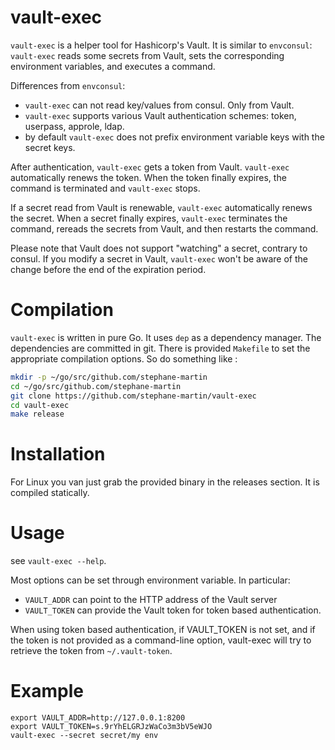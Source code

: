 # vault-exec

`vault-exec` is a helper tool for Hashicorp's Vault. It is similar to `envconsul`: `vault-exec`
reads some secrets from Vault, sets the corresponding environment variables, and executes
a command.

Differences from `envconsul`:

- `vault-exec` can not read key/values from consul. Only from Vault.
- `vault-exec` supports various Vault authentication schemes: token, userpass, approle, ldap.
- by default `vault-exec` does not prefix environment variable keys with the secret keys.

After authentication, `vault-exec` gets a token from Vault. `vault-exec` automatically renews
the token. When the token finally expires, the command is terminated and `vault-exec` stops.

If a secret read from Vault is renewable, `vault-exec` automatically renews the secret. When
a secret finally expires, `vault-exec` terminates the command, rereads the secrets from Vault,
and then restarts the command.

Please note that Vault does not support "watching" a secret, contrary to consul. If you
modify a secret in Vault, `vault-exec` won't be aware of the change before the end of the
expiration period.

# Compilation

`vault-exec` is written in pure Go. It uses `dep` as a dependency manager. The dependencies
are committed in git. There is provided `Makefile` to set the appropriate compilation options.
So do something like :

```bash
mkdir -p ~/go/src/github.com/stephane-martin
cd ~/go/src/github.com/stephane-martin
git clone https://github.com/stephane-martin/vault-exec
cd vault-exec
make release
```

# Installation

For Linux you van just grab the provided binary in the releases section. It is
compiled statically.

# Usage

see `vault-exec --help`.

Most options can be set through environment variable. In particular:
- `VAULT_ADDR` can point to the HTTP address of the Vault server
- `VAULT_TOKEN` can provide the Vault token for token based authentication.

When using token based authentication, if VAULT_TOKEN is not set, and if the token
is not provided as a command-line option, vault-exec will try to retrieve the token
from `~/.vault-token`.

# Example

```
export VAULT_ADDR=http://127.0.0.1:8200
export VAULT_TOKEN=s.9rYhELGRJzWaCo3m3bV5eWJO
vault-exec --secret secret/my env
```

